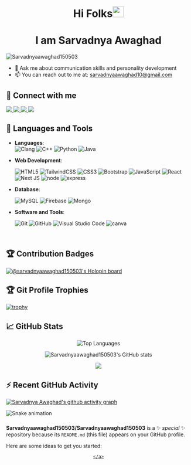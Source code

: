 
<h1 align="center">Hi Folks<img src="https://raw.githubusercontent.com/MartinHeinz/MartinHeinz/master/wave.gif" width="30px">
<h1 align="center">I am Sarvadnya Awaghad</h1>
  

<p align="left"> <img src="https://komarev.com/ghpvc/?username=Sarvadnyaawaghad150503&label=Profile%20views&color=3382ed&style=for-the-badge&label=VISITORS" alt="Sarvadnyaawaghad150503" /> </p>
  
- 💬 Ask me about communication skills and personality development
- 📫 You can reach out to me at: sarvadnyaawaghad10@gmail.com
  


## 🤝  Connect with me

<a href="https://www.linkedin.com/in/sarvadnya-awaghad/">
    <img src="https://img.shields.io/badge/linkedin-%230077B5.svg?style=for-the-badge&logo=linkedin&logoColor=white" />
</a>
<a href="mailto:sarvadnyaawaghad10@gmail.com">
    <img src="https://img.shields.io/badge/Gmail-D14836?style=for-the-badge&logo=gmail&logoColor=white" />
</a>
<a href="https://twitter.com/Sierra_alpha_43">
    <img src="https://img.shields.io/badge/Twitter-%231DA1F2.svg?style=for-the-badge&logo=Twitter&logoColor=white" />
</a>
<a href="https://www.instagram.com/sierra_alpha_43/">
    <img src="https://img.shields.io/badge/Instagram-E4405F?style=for-the-badge&logo=instagram&logoColor=white" />
</a>
<br>



## 🔧 Languages and Tools

<p align="center">

- **Languages**:
    <br>
    ![Clang](https://img.shields.io/badge/C-00599C?style=for-the-badge&logo=c&logoColor=white)
    ![C++](https://img.shields.io/badge/C%2B%2B-00599C?style=for-the-badge&logo=c%2B%2B&logoColor=white)
    ![Python](https://img.shields.io/badge/python-3670A0?style=for-the-badge&logo=python&logoColor=ffdd54)
    ![Java](https://img.shields.io/badge/java-%23ED8B00.svg?style=for-the-badge&logo=java&logoColor=white)

- **Web Development**:
    
    ![HTML5](https://img.shields.io/badge/html5-%23E34F26.svg?style=for-the-badge&logo=html5&logoColor=white)
    ![TailwindCSS](https://img.shields.io/badge/tailwindcss-%2338B2AC.svg?style=for-the-badge&logo=tailwind-css&logoColor=white)
    ![CSS3](https://img.shields.io/badge/css3-%231572B6.svg?style=for-the-badge&logo=css3&logoColor=white)
    ![Bootstrap](https://img.shields.io/badge/bootstrap-%23563D7C.svg?style=for-the-badge&logo=bootstrap&logoColor=white)
    ![JavaScript](https://img.shields.io/badge/javascript-%23323330.svg?style=for-the-badge&logo=javascript&logoColor=%23F7DF1E)
     ![React](https://img.shields.io/badge/react-%2320232a.svg?style=for-the-badge&logo=react&logoColor=%2361DAFB)
    ![Next JS](https://img.shields.io/badge/Next-black?style=for-the-badge&logo=next.js&logoColor=white)
    ![node](https://img.shields.io/badge/Node.js-43853D?style=for-the-badge&logo=node.js&logoColor=white)
  ![express](https://img.shields.io/badge/Express.js-404D59?style=for-the-badge)
   

- **Database**:
    
    ![MySQL](https://img.shields.io/badge/mysql-%2300f.svg?style=for-the-badge&logo=mysql&logoColor=white)
    ![Firebase](https://img.shields.io/badge/Firebase-039BE5?style=for-the-badge&logo=Firebase&logoColor=white)
   ![Mongo](	https://img.shields.io/badge/MongoDB-4EA94B?style=for-the-badge&logo=mongodb&logoColor=white)
    
   

- **Software and Tools**:

    ![Git](https://img.shields.io/badge/git-%23F05033.svg?style=for-the-badge&logo=git&logoColor=white)
    ![GitHub](https://img.shields.io/badge/github-%23121011.svg?style=for-the-badge&logo=github&logoColor=white)
    ![Visual Studio Code](https://img.shields.io/badge/Visual%20Studio%20Code-0078d7.svg?style=for-the-badge&logo=visual-studio-code&logoColor=white)
  ![canva](https://img.shields.io/badge/Canva-%2300C4CC.svg?&style=for-the-badge&logo=Canva&logoColor=white)

</p>
<br>


## 🏆 Contribution Badges

[![@sarvadnyaawaghad150503's Holopin board](https://holopin.me/sarvadnyaawaghad150503)](https://holopin.io/@sarvadnyaawaghad150503)

## 🏆 Git Profile Trophies

[![trophy](https://github-profile-trophy.vercel.app/?username=Sarvadnyaawaghad150503)](https://github-profile-trophy.vercel.app/?username=Sarvadnyaawaghad150503&theme=radical)


## 📈 GitHub Stats
 
<p align="center"<a href="https://github.com/Sarvadnyaawaghad150503" align="left"><img src="https://github-readme-stats.vercel.app/api/top-langs/?username=Sarvadnyaawaghad150503&langs_count=10&count_private=true&title_color=3382ed&text_color=ffffff&layout=compact&icon_color=3382ed&bg_color=0D1117&hide_border=true&locale=en&custom_title=Top%20%Languages" alt="Top Languages" /></a></p>

<p align="center"<a href="http://www.github.com/Sarvadnyaawaghad150503"><img src="https://github-readme-stats.vercel.app/api?username=Sarvadnyaawaghad150503&show_icons=true&hide=&count_private=true&title_color=3382ed&text_color=ffffff&icon_color=3382ed&bg_color=0D1117&hide_border=true&show_icons=true" alt="Sarvadnyaawaghad150503's GitHub stats" /></a></p>

<p align="center"<a href="http://www.github.com/Sarvadnyaawaghad150503"><img src="https://streak-stats.demolab.com/?user=Sarvadnyaawaghad150503&stroke=ffffff&background=0D1117&ring=3382ed&fire=3382ed&currStreakNum=ffffff&currStreakLabel=3382ed&sideNums=ffffff&sideLabels=ffffff&dates=ffffff&hide_border=true" /></a></p>

## ⚡ Recent GitHub Activity

[![Sarvadnya Awaghad's github activity graph](https://github-readme-activity-graph.vercel.app/graph?username=Sarvadnyaawaghad150503&bg_color=151515&color=f5f6fa&line=fa8b00&point=f5f6fa&area=true&hide_border=true)](https://github.com/ashutosh00710/github-readme-activity-graph)

<img src="https://raw.githubusercontent.com/Sarvadnyaawaghad150503/Sarvadnyaawaghad150503/output/snake.svg" alt="Snake animation" />

###
**Sarvadnyaawaghad150503/Sarvadnyaawaghad150503** is a ✨ _special_ ✨ repository because its `README.md` (this file) appears on your GitHub profile.

Here are some ideas to get you started:

  <div align="center">
    <a href="https://Sarvadnyaawaghad150503.github.io/Sarvadnyaawaghad150503/">
       
    </a>
</div>
<br>
